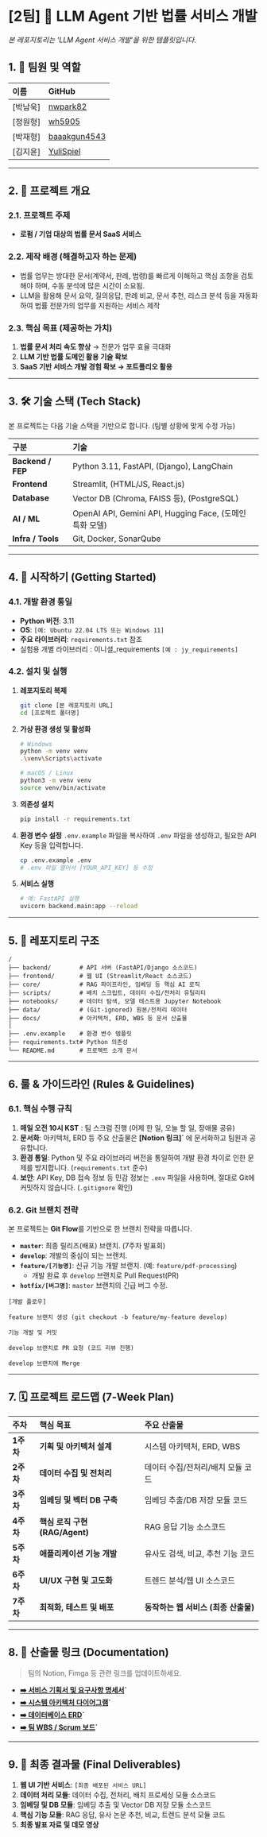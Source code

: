 # [2팀] 🤖 LLM Agent 기반 법률 서비스 개발

_본 레포지토리는 'LLM Agent 서비스 개발'을 위한 템플릿입니다._

## 1. 👥 팀원 및 역할

| 이름 | GitHub |
| :--- |  :--- |
| [박남욱] |  [nwpark82](https://github.com/wh5905) |
| [정원형] |  [wh5905](https://github.com/wh5905) |
| [박재형] |  [baaakgun4543](https://github.com/baaakgun4543) |
| [김지윤] |  [YuliSpiel](https://github.com/YuliSpiel) |

---

## 2. 🎯 프로젝트 개요

### 2.1. 프로젝트 주제
- **로펌 / 기업 대상의 법률 문서 SaaS 서비스**

### 2.2. 제작 배경 (해결하고자 하는 문제)
- 법률 업무는 방대한 문서(계약서, 판례, 법령)를 빠르게 이해하고 핵심 조항을 검토해야 하며, 수동 분석에 많은 시간이 소요됨.
- LLM을 활용해 문서 요약, 질의응답, 판례 비교, 문서 추천, 리스크 분석 등을 자동화하여 법률 전문가의 업무를 지원하는 서비스 제작

### 2.3. 핵심 목표 (제공하는 가치)
1. **법률 문서 처리 속도 향상** → 전문가 업무 효율 극대화
2. **LLM 기반 법률 도메인 활용 기술 확보**
3. **SaaS 기반 서비스 개발 경험 확보 → 포트폴리오 활용**

---

## 3. 🛠️ 기술 스택 (Tech Stack)

본 프로젝트는 다음 기술 스택을 기반으로 합니다. (팀별 상황에 맞게 수정 가능)

| 구분 | 기술 |
| :--- | :--- |
| **Backend / FEP** | Python 3.11, FastAPI, (Django), LangChain |
| **Frontend** | Streamlit, (HTML/JS, React.js) |
| **Database** | Vector DB (Chroma, FAISS 등), (PostgreSQL) |
| **AI / ML** | OpenAI API, Gemini API, Hugging Face, (도메인 특화 모델) |
| **Infra / Tools** | Git, Docker, SonarQube |

---

## 4. 🚀 시작하기 (Getting Started)

### 4.1. 개발 환경 통일
- **Python 버전**: 3.11
- **OS**: `[예: Ubuntu 22.04 LTS 또는 Windows 11]`
- **주요 라이브러리**: `requirements.txt` 참조
- 실험용 개별 라이브러리 : 이니셜_requirements `[예 : jy_requirements]`

### 4.2. 설치 및 실행
1.  **레포지토리 복제**
    ```bash
    git clone [본 레포지토리 URL]
    cd [프로젝트 폴더명]
    ```

2.  **가상 환경 생성 및 활성화**
    ```bash
    # Windows
    python -m venv venv
    .\venv\Scripts\activate

    # macOS / Linux
    python3 -m venv venv
    source venv/bin/activate
    ```

3.  **의존성 설치**
    ```bash
    pip install -r requirements.txt
    ```

4.  **환경 변수 설정**
    `.env.example` 파일을 복사하여 `.env` 파일을 생성하고, 필요한 API Key 등을 입력합니다.
    ```bash
    cp .env.example .env
    # .env 파일 열어서 [YOUR_API_KEY] 등 수정
    ```

5.  **서비스 실행**
    ```bash
    # 예: FastAPI 실행
    uvicorn backend.main:app --reload
    ```

---

## 5. 🌳 레포지토리 구조

```
/ 
├── backend/        # API 서버 (FastAPI/Django 소스코드)
├── frontend/       # 웹 UI (Streamlit/React 소스코드)
├── core/           # RAG 파이프라인, 임베딩 등 핵심 AI 로직
├── scripts/        # 배치 스크립트, 데이터 수집/전처리 유틸리티
├── notebooks/      # 데이터 탐색, 모델 테스트용 Jupyter Notebook
├── data/           # (Git-ignored) 원본/전처리 데이터
├── docs/           # 아키텍처, ERD, WBS 등 문서 산출물
│
├── .env.example    # 환경 변수 템플릿
├── requirements.txt# Python 의존성
└── README.md       # 프로젝트 소개 문서
```

---

## 6. 룰 & 가이드라인 (Rules & Guidelines)

### 6.1. 핵심 수행 규칙
1.  **매일 오전 10시 KST** : 팀 스크럼 진행 (어제 한 일, 오늘 할 일, 장애물 공유)
2.  **문서화**: 아키텍처, ERD 등 주요 산출물은 **[Notion 링크]`** 에 문서화하고 팀원과 공유합니다.
3.  **환경 통일**: Python 및 주요 라이브러리 버전을 통일하여 개발 환경 차이로 인한 문제를 방지합니다. (`requirements.txt` 준수)
4.  **보안**: API Key, DB 접속 정보 등 민감 정보는 `.env` 파일을 사용하며, 절대로 Git에 커밋하지 않습니다. (`.gitignore` 확인)

### 6.2. Git 브랜치 전략
본 프로젝트는 **Git Flow**를 기반으로 한 브랜치 전략을 따릅니다.

-   **`master`**: 최종 릴리즈(배포) 브랜치. (7주차 발표회)
-   **`develop`**: 개발의 중심이 되는 브랜치.
-   **`feature/[기능명]`**: 신규 기능 개발 브랜치. (예: `feature/pdf-processing`)
    -   개발 완료 후 `develop` 브랜치로 Pull Request(PR)
-   **`hotfix/[버그명]`**: `master` 브랜치의 긴급 버그 수정.


```
[개발 플로우]

feature 브랜치 생성 (git checkout -b feature/my-feature develop)

기능 개발 및 커밋

develop 브랜치로 PR 요청 (코드 리뷰 진행)

develop 브랜치에 Merge
```

---

## 7. 🗓️ 프로젝트 로드맵 (7-Week Plan)

| 주차 | 핵심 목표 | 주요 산출물 |
| :--- | :--- | :--- |
| **1주차** | **기획 및 아키텍처 설계** | 시스템 아키텍처, ERD, WBS |
| **2주차** | **데이터 수집 및 전처리** | 데이터 수집/전처리/배치 모듈 코드 |
| **3주차** | **임베딩 및 벡터 DB 구축** | 임베딩 추출/DB 저장 모듈 코드 |
| **4주차** | **핵심 로직 구현 (RAG/Agent)** | RAG 응답 기능 소스코드 |
| **5주차** | **애플리케이션 기능 개발** | 유사도 검색, 비교, 추천 기능 코드 |
| **6주차** | **UI/UX 구현 및 고도화** | 트렌드 분석/웹 UI 소스코드 |
| **7주차** | **최적화, 테스트 및 배포** | **동작하는 웹 서비스 (최종 산출물)** |

---

## 8. 📄 산출물 링크 (Documentation)

> 팀의 Notion, Fimga 등 관련 링크를 업데이트하세요.

-   **[➡️ 서비스 기획서 및 요구사항 명세서](https://www.notion.so/29ba3f519ab88080a0cfc1e9867fbd40)`**
-   **[➡️ 시스템 아키텍처 다이어그램]([링크])`**
-   **[➡️ 데이터베이스 ERD]([링크])`**
-   **[➡️ 팀 WBS / Scrum 보드]([링크])`**

---

## 9. 🏁 최종 결과물 (Final Deliverables)

1.  **웹 UI 기반 서비스**: `[최종 배포된 서비스 URL]`
2.  **데이터 처리 모듈**: 데이터 수집, 전처리, 배치 프로세싱 모듈 소스코드
3.  **임베딩 및 DB 모듈**: 임베딩 추출 및 Vector DB 저장 모듈 소스코드
4.  **핵심 기능 모듈**: RAG 응답, 유사 논문 추천, 비교, 트렌드 분석 모듈 코드
5.  **최종 발표 자료 및 데모 영상**
